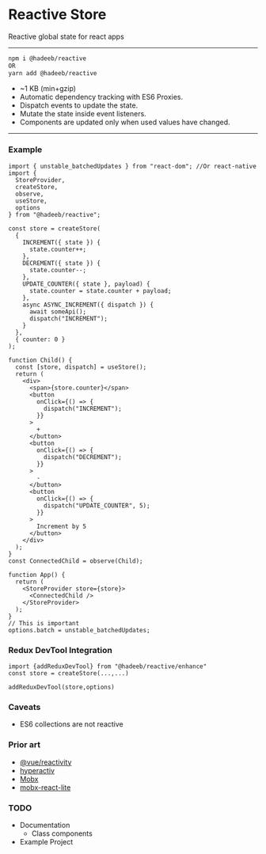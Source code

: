 # Reactive Store

Reactive global state for react apps

---

```sh
npm i @hadeeb/reactive
OR
yarn add @hadeeb/reactive
```

- ~1 KB (min+gzip)
- Automatic dependency tracking with ES6 Proxies.
- Dispatch events to update the state.
- Mutate the state inside event listeners.
- Components are updated only when used values have changed.

---

### Example

```tsx
import { unstable_batchedUpdates } from "react-dom"; //Or react-native
import {
  StoreProvider,
  createStore,
  observe,
  useStore,
  options
} from "@hadeeb/reactive";

const store = createStore(
  {
    INCREMENT({ state }) {
      state.counter++;
    },
    DECREMENT({ state }) {
      state.counter--;
    },
    UPDATE_COUNTER({ state }, payload) {
      state.counter = state.counter + payload;
    },
    async ASYNC_INCREMENT({ dispatch }) {
      await someApi();
      dispatch("INCREMENT");
    }
  },
  { counter: 0 }
);

function Child() {
  const [store, dispatch] = useStore();
  return (
    <div>
      <span>{store.counter}</span>
      <button
        onClick={() => {
          dispatch("INCREMENT");
        }}
      >
        +
      </button>
      <button
        onClick={() => {
          dispatch("DECREMENT");
        }}
      >
        -
      </button>
      <button
        onClick={() => {
          dispatch("UPDATE_COUNTER", 5);
        }}
      >
        Increment by 5
      </button>
    </div>
  );
}
const ConnectedChild = observe(Child);

function App() {
  return (
    <StoreProvider store={store}>
      <ConnectedChild />
    </StoreProvider>
  );
}
// This is important
options.batch = unstable_batchedUpdates;
```

### Redux DevTool Integration

```tsx
import {addReduxDevTool} from "@hadeeb/reactive/enhance"
const store = createStore(...,...)

addReduxDevTool(store,options)
```

### Caveats

- ES6 collections are not reactive

### Prior art

- [@vue/reactivity](https://github.com/vuejs/vue-next/tree/master/packages/reactivity)
- [hyperactiv](https://github.com/elbywan/hyperactiv)
- [Mobx](https://github.com/mobxjs/mobx)
- [mobx-react-lite](https://github.com/mobxjs/mobx-react-lite)

### TODO

- Documentation
  - Class components
- Example Project
